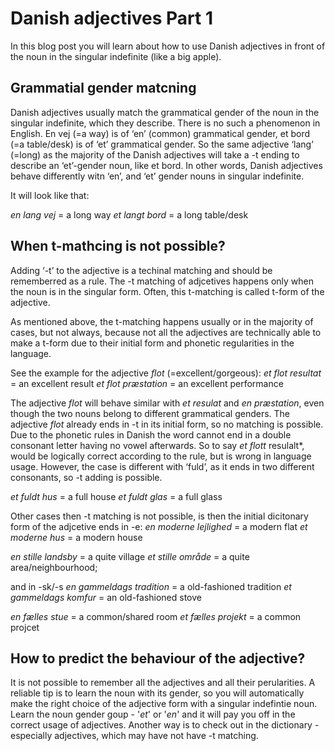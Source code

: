 # Danish adjectives Part 1 

In this blog post you will learn about how to use Danish adjectives in front of the noun in the singular indefinite (like a big apple).

## Grammatial gender matcning 

Danish adjectives usually match the grammatical gender of the noun in the singular indefinite, which they describe. There is no such a phenomenon in English. En vej (=a way) is of ‘en’ (common) grammatical gender, et bord (=a table/desk) is of ‘et’ grammatical gender. So the same adjective ‘lang’ (=long) as the majority of the Danish adjectives will take a -t ending to describe an ‘et’-gender noun, like et bord. In other words, Danish adjectives behave differently witn ‘en’, and ‘et’ gender nouns in singular indefinite. 

It will look like that: 

*en lang vej* = a long way 
*et langt bord* = a long table/desk

## When t-mathcing is not possible?

Adding ‘-t’ to the adjective is a techinal matching and should be rememberred as a rule. 
The -t matching of adjcetives happens only when the noun is in the singular form. Often, this t-matching is called t-form of the adjective. 

As mentioned above, the t-matching happens usually or in the majority of cases, but not always, because not all the adjectives are technically able to make a t-form due to their initial form and phonetic regularities in the language. 

See the example for the adjective *flot* (=excellent/gorgeous):
*et flot resultat* = an excellent result
*et flot præstation* = an excellent performance

The adjective *flot* will behave similar with *et resulat* and *en præstation*, even though the two nouns belong to different grammatical genders. The adjective *flot* already ends in -t in its initial form, so no matching is possible. Due to the phonetic rules in Danish the word cannot end in a double consonant letter having no vowel afterwards. So to say *et flott* resulalt*, would be logically correct according to the rule, but is wrong in language usage. However, the case is different with ‘fuld’, as it ends in two different consonants, so -t adding is possible. 

*et fuldt hus* = a full house
*et fuldt glas* = a full glass

Other cases then -t matching is not possible, is then the initial dicitonary form of the adjcetive ends 
in -e: 
*en moderne lejlighed* = a modern flat
*et moderne hus* = a modern house

*en stille landsby* = a quite village
*et stille område* = a quite area/neighbourhood;

and in -sk/-s
*en gammeldags tradition* = a old-fashioned tradition
*et gammeldags komfur* = an old-fashioned stove

*en fælles stue* = a common/shared room
*et fælles projekt* = a common projcet

## How to predict the behaviour of the adjective? 
It is not possible to remember all the adjectives and all their perularities. 
A reliable tip is to learn the noun with its gender, so you will automatically make the right choice of the adjective form with a singular indefintie noun. Learn the noun gender goup - '*et*' or '*en*' and it will pay you off in the correct usage of adjectives. 
Another way is to check out in the dictionary - especially adjectives, which may have not have -t matching. 









